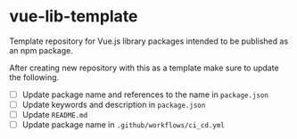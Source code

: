 # vue-lib-template

Template repository for Vue.js library packages intended to be published as an npm package.

After creating new repository with this as a template make sure to update the following.

 - [ ] Update package name and references to the name in `package.json`
 - [ ] Update keywords and description in `package.json`
 - [ ] Update `README.md`
 - [ ] Update package name in `.github/workflows/ci_cd.yml`